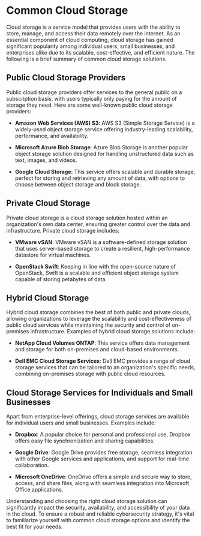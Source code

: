 # Common Cloud Storage

Cloud storage is a service model that provides users with the ability to store, manage, and access their data remotely over the internet. As an essential component of cloud computing, cloud storage has gained significant popularity among individual users, small businesses, and enterprises alike due to its scalable, cost-effective, and efficient nature. The following is a brief summary of common cloud storage solutions.

## Public Cloud Storage Providers

Public cloud storage providers offer services to the general public on a subscription basis, with users typically only paying for the amount of storage they need. Here are some well-known public cloud storage providers:

- **Amazon Web Services (AWS) S3**: AWS S3 (Simple Storage Service) is a widely-used object storage service offering industry-leading scalability, performance, and availability.

- **Microsoft Azure Blob Storage**: Azure Blob Storage is another popular object storage solution designed for handling unstructured data such as text, images, and videos.

- **Google Cloud Storage**: This service offers scalable and durable storage, perfect for storing and retrieving any amount of data, with options to choose between object storage and block storage.

## Private Cloud Storage

Private cloud storage is a cloud storage solution hosted within an organization's own data center, ensuring greater control over the data and infrastructure. Private cloud storage includes:

- **VMware vSAN**: VMware vSAN is a software-defined storage solution that uses server-based storage to create a resilient, high-performance datastore for virtual machines.

- **OpenStack Swift**: Keeping in line with the open-source nature of OpenStack, Swift is a scalable and efficient object storage system capable of storing petabytes of data.

## Hybrid Cloud Storage

Hybrid cloud storage combines the best of both public and private clouds, allowing organizations to leverage the scalability and cost-effectiveness of public cloud services while maintaining the security and control of on-premises infrastructure. Examples of hybrid cloud storage solutions include:

- **NetApp Cloud Volumes ONTAP**: This service offers data management and storage for both on-premises and cloud-based environments.

- **Dell EMC Cloud Storage Services**: Dell EMC provides a range of cloud storage services that can be tailored to an organization's specific needs, combining on-premises storage with public cloud resources.

## Cloud Storage Services for Individuals and Small Businesses

Apart from enterprise-level offerings, cloud storage services are available for individual users and small businesses. Examples include:

- **Dropbox**: A popular choice for personal and professional use, Dropbox offers easy file synchronization and sharing capabilities.

- **Google Drive**: Google Drive provides free storage, seamless integration with other Google services and applications, and support for real-time collaboration.

- **Microsoft OneDrive**: OneDrive offers a simple and secure way to store, access, and share files, along with seamless integration into Microsoft Office applications.

Understanding and choosing the right cloud storage solution can significantly impact the security, availability, and accessibility of your data in the cloud. To ensure a robust and reliable cybersecurity strategy, it's vital to familiarize yourself with common cloud storage options and identify the best fit for your needs.
